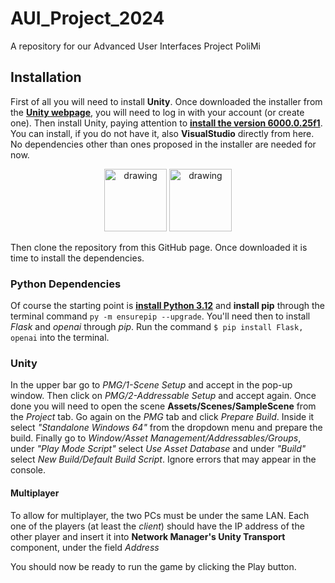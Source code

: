 # AUI_Project_2024
A repository for our Advanced User Interfaces Project PoliMi


## Installation
First of all you will need to install __Unity__. Once downloaded the installer from the [__Unity webpage__](https://unity.com/download), you will need to log in with your account (or create one). Then install Unity, paying attention to <ins>__install the version 6000.0.25f1__</ins>. You can install, if you do not have it,  also __VisualStudio__ directly from here. No dependencies other than ones proposed in the installer are needed for now. 
<p align="center">
<img src="https://encrypted-tbn0.gstatic.com/images?q=tbn:ANd9GcSG1Grii7CclN2rQzJ_IRGOb8zx-GrlvU-gHA&s" alt="drawing" height="100"/>  <img src="https://upload.wikimedia.org/wikipedia/commons/thumb/2/2c/Visual_Studio_Icon_2022.svg/2048px-Visual_Studio_Icon_2022.svg.png" alt="drawing" height="100"/>
</p>

Then clone the repository from this GitHub page. Once downloaded it is time to install the dependencies.

### Python Dependencies
Of course the starting point is [__install Python 3.12__](https://www.python.org/downloads/) and  __install pip__ through the terminal command `py -m ensurepip --upgrade`.
You'll need then to install _Flask_ and _openai_ through _pip_. Run the command `$ pip install Flask, openai` into the terminal.

### Unity
In the upper bar go to _PMG/1-Scene Setup_ and accept in the pop-up window. Then click on _PMG/2-Addressable Setup_ and accept again. Once done you will need to open the scene __Assets/Scenes/SampleScene__ from the _Project_ tab. Go again on the _PMG_ tab and click _Prepare Build_. Inside it select _"Standalone Windows 64"_ from the dropdown menu and prepare the build. Finally go to _Window/Asset Management/Addressables/Groups_, under _"Play Mode Script"_ select _Use Asset Database_ and under _"Build"_ select _New Build/Default Build Script_. Ignore errors that may appear in the console.

#### Multiplayer
To allow for multiplayer, the two PCs must be under the same LAN. Each one of the players (at least the _client_) should have the IP address of the other player and insert it into __Network Manager's Unity Transport__ component, under the field _Address_ 

You should now be ready to run the game by clicking the Play button.


